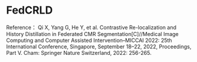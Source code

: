# FedCRLD
Reference：
Qi X, Yang G, He Y, et al. Contrastive Re-localization and History Distillation in Federated CMR Segmentation[C]//Medical Image Computing and Computer Assisted Intervention–MICCAI 2022: 25th International Conference, Singapore, September 18–22, 2022, Proceedings, Part V. Cham: Springer Nature Switzerland, 2022: 256-265.
